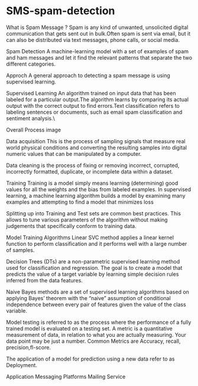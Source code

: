 # SMS-spam-detection
What is Spam Message ?
Spam is any kind of unwanted, unsolicited digital communication that gets sent out in bulk.Often spam is sent via email, but it can also be distributed via text messages, phone calls, or social media.

Spam Detection
A machine-learning model with a set of examples of spam and ham messages and let it find the relevant patterns that separate the two different categories.

Approch
A general approach to detecting a spam message is using supervised learning.

Supervised Learning
An algorithm trained on input data that has been labeled for a particular output.The algorithm learns by comparing its actual output with the correct output to find errors.Text classification refers to labeling sentences or documents, such as email spam classification and sentiment analysis.\

Overall Process
image

Data acquisition
This is the process of sampling signals that measure real world physical conditions and converting the resulting samples into digital numeric values that can be manipulated by a computer.

Data cleaning
is the process of fixing or removing incorrect, corrupted, incorrectly formatted, duplicate, or incomplete data within a dataset.

Training
Training is a model simply means learning (determining) good values for all the weights and the bias from labeled examples. In supervised learning, a machine learning algorithm builds a model by examining many examples and attempting to find a model that minimizes loss

Splitting up into Training and Test sets are common best practices. This allows to tune various parameters of the algorithm without making judgements that specifically conform to training data.

Model Training Algorithms
Linear SVC
method applies a linear kernel function to perform classification and it performs well with a large number of samples.

Decision Trees (DTs)
are a non-parametric supervised learning method used for classification and regression. The goal is to create a model that predicts the value of a target variable by learning simple decision rules inferred from the data features.

Naive Bayes
methods are a set of supervised learning algorithms based on applying Bayes’ theorem with the “naive” assumption of conditional independence between every pair of features given the value of the class variable.

Model testing
is referred to as the process where the performance of a fully trained model is evaluated on a testing set. A metric is a quantitative measurement of data, in relation to what you are actually measuring. Your data point may be just a number. Common Metrics are Accuracy, recall, precision,fl-score.

The application of a model for prediction using a new data refer to as Deployment.

Application
Messaging Platforms
Mailing Service
